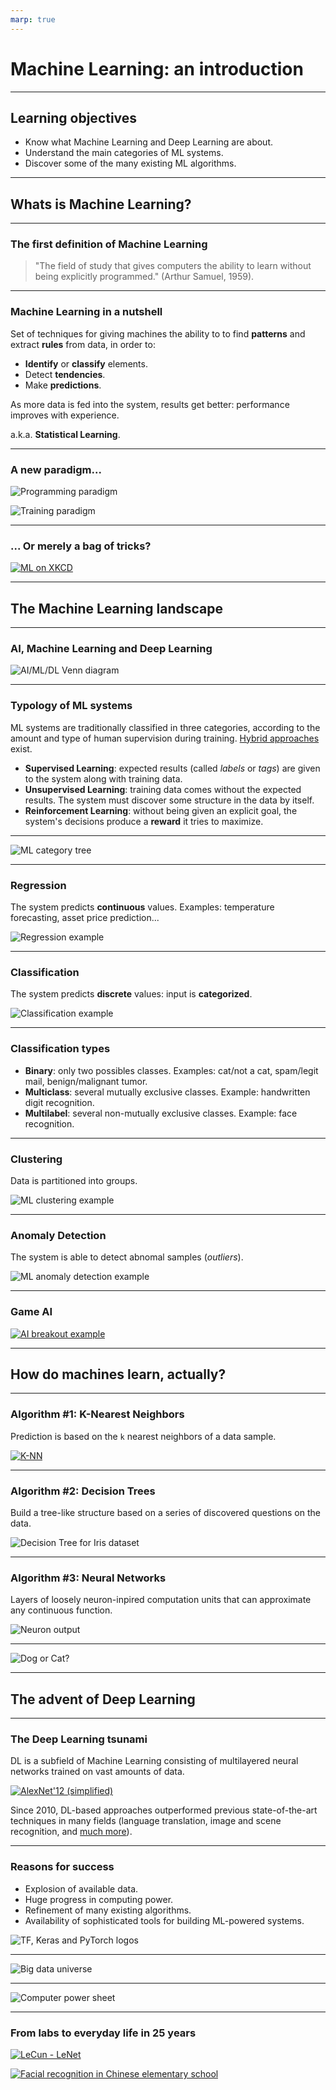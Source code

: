 ```yaml
---
marp: true
---
```


<!-- Apply header and footer to first slide only -->
<!-- _header: "[![Bordeaux INP logo](../ensc_logo.jpg)](https://www.bordeaux-inp.fr)" -->
<!-- _footer: "[Baptiste Pesquet](https://www.bpesquet.fr)" -->

# Machine Learning: an introduction

---

<!-- Show pagination, starting with second slide -->
<!-- paginate: true -->

## Learning objectives

- Know what Machine Learning and Deep Learning are about.
- Understand the main categories of ML systems.
- Discover some of the many existing ML algorithms.

---

## Whats is Machine Learning?

---

### The first definition of Machine Learning

> "The field of study that gives computers the ability to learn without being explicitly programmed." (Arthur Samuel, 1959).

---

### Machine Learning in a nutshell

Set of techniques for giving machines the ability to to find **patterns** and extract **rules** from data, in order to:

- **Identify** or **classify** elements.
- Detect **tendencies**.
- Make **predictions**.

As more data is fed into the system, results get better: performance improves with experience.

a.k.a. **Statistical Learning**.

---

### A new paradigm...

![Programming paradigm](images/programming_paradigm.png)

![Training paradigm](images/training_paradigm.png)

---

### ... Or merely a bag of tricks?

[![ML on XKCD](images/ml_xkcd.png)](https://xkcd.com/1838/)

---

## The Machine Learning landscape

---

### AI, Machine Learning and Deep Learning

![AI/ML/DL Venn diagram](images/ai_ml_dl.png)

---

### Typology of ML systems

ML systems are traditionally classified in three categories, according to the amount and type of human supervision during training. [Hybrid approaches](https://hackernoon.com/self-supervised-learning-gets-us-closer-to-autonomous-learning-be77e6c86b5a) exist.

- **Supervised Learning**: expected results (called *labels* or *tags*) are given to the system along with training data.
- **Unsupervised Learning**: training data comes without the expected results. The system must discover some structure in the data by itself.
- **Reinforcement Learning**: without being given an explicit goal, the system's decisions produce a **reward** it tries to maximize.

---

![ML category tree](images/ml_tree.png)

---

### Regression

The system predicts **continuous** values. Examples: temperature forecasting, asset price prediction...

![Regression example](images/ml_regression.png)

---

### Classification

The system predicts **discrete** values: input is **categorized**.

![Classification example](images/ml_classification.png)

---

### Classification types

- **Binary**: only two possibles classes. Examples: cat/not a cat, spam/legit mail, benign/malignant tumor.
- **Multiclass**: several mutually exclusive classes. Example: handwritten digit recognition.
- **Multilabel**: several non-mutually exclusive classes. Example: face recognition.

---

### Clustering

Data is partitioned into groups.

![ML clustering example](images/ml_clustering.png)

---

### Anomaly Detection

The system is able to detect abnomal samples (*outliers*).

![ML anomaly detection example](images/ml_anomaly_detection.png)

---

### Game AI

[![AI breakout example](images/game_ai.jpg)](https://www.youtube.com/embed/TmPfTpjtdgg)

---

## How do machines learn, actually?

---

### Algorithm #1: K-Nearest Neighbors

Prediction is based on the `k` nearest neighbors of a data sample.

[![K-NN](images/knn.png)](https://en.wikipedia.org/wiki/K-nearest_neighbors_algorithm)

---

### Algorithm #2: Decision Trees

Build a tree-like structure based on a series of discovered questions on the data.

![Decision Tree for Iris dataset](images/dt_iris.png)

---

### Algorithm #3: Neural Networks

Layers of loosely neuron-inpired computation units that can approximate any continuous function.

![Neuron output](images/neuron_output.png)

---
![Dog or Cat?](images/neural_net.gif)

---

## The advent of Deep Learning

---

### The Deep Learning tsunami

DL is a subfield of Machine Learning consisting of multilayered neural networks trained on vast amounts of data.

[![AlexNet'12 (simplified)](images/alexnet.png)](https://papers.nips.cc/paper/4824-imagenet-classification-with-deep-convolutional-neural-networks.pdf)

Since 2010, DL-based approaches outperformed previous state-of-the-art techniques in many fields (language translation, image and scene recognition, and [much more](https://huggingface.co/spaces/akhaliq/AnimeGANv2)).

---

### Reasons for success

- Explosion of available data.
- Huge progress in computing power.
- Refinement of many existing algorithms.
- Availability of sophisticated tools for building ML-powered systems.

![TF, Keras and PyTorch logos](images/tf_keras_pytorch.png)

---

![Big data universe](images/big_data_universe.png)

---

![Computer power sheet](images/infographic2-intel-past-present.gif)

---

### From labs to everyday life in 25 years

[![LeCun - LeNet](images/lecun_lenet.gif)](http://yann.lecun.com/exdb/lenet/)

[![Facial recognition in Chinese elementary school](images/china_school_facial_reco.gif)](https://twitter.com/mbrennanchina/status/1203687857849716736)

```python

```
